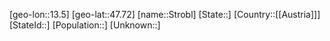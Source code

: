 ﻿---
location: [47.72,13.5]
type: City
tags:
- geo/City


SpocWebEntityId: 34621
isDeleted: false
confidential: public

---
[geo-lon::13.5]
[geo-lat::47.72]
[name::Strobl]
[State::]
[Country::[[Austria]]]
[StateId::]
[Population::]
[Unknown::]

